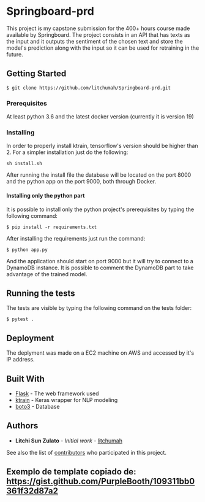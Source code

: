 # Springboard-prd

This project is my capstone submission for the 400+ hours course made available by Springboard. The project consists in an API that has texts as the input and it outputs the sentiment of the chosen text and store the model's prediction along with the input so it can be used for retraining in the future.

## Getting Started

```console
$ git clone https://github.com/litchumah/Springboard-prd.git

```

### Prerequisites

At least python 3.6 and the latest docker version (currently it is version 19)

### Installing

In order to properly install ktrain, tensorflow's version should be higher than 2. 
For a simpler installation just do the following:

```
sh install.sh
```
After running the install file the database will be located on the port 8000 and the python app on the port 9000, both through Docker.

#### Installing only the python part
It is possible to install only the python project's prerequisites by typing the following command:

```console
$ pip install -r requirements.txt
```
After installing the requirements just run the command:

```console
$ python app.py
```

And the application should start on port 9000 but it will try to connect to a DynamoDB instance. It is possible to comment the DynamoDB part to take advantage of the trained model.

## Running the tests
The tests are visible by typing the following command on the tests folder:

```console
$ pytest .
```

## Deployment

The deplyment was made on a EC2 machine on AWS and accessed by it's IP address.

## Built With

* [Flask](https://flask.palletsprojects.com/en/1.1.x/) - The web framework used
* [ktrain](https://github.com/amaiya/ktrain) - Keras wrapper for NLP modeling
* [boto3](https://boto3.amazonaws.com/v1/documentation/api/latest/index.html) - Database

## Authors

* **Litchi Sun Zulato** - *Initial work* - [litchumah](https://github.com/litchumah)

See also the list of [contributors](https://github.com/litchumah/Springboard-prd/contributors) who participated in this project.

## Exemplo de template copiado de: https://gist.github.com/PurpleBooth/109311bb0361f32d87a2
